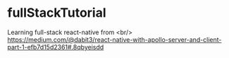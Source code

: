 # fullStackTutorial
Learning full-stack react-native from &lt;br/> https://medium.com/@dabit3/react-native-with-apollo-server-and-client-part-1-efb7d15d2361#.8qbyeisdd
